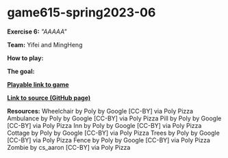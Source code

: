 # game615-spring2023-06

**Exercise 6:** _"AAAAA"_

**Team:** Yifei and MingHeng

**How to play:** 
 

**The goal:** 
 

[**Playable link to game**]() 

[**Link to source (GitHub page)**](https://github.com/wy6714/game615-spring2023-06/tree/main/exersice06) 

**Resources:**
Wheelchair by Poly by Google [CC-BY] via Poly Pizza
Ambulance by Poly by Google [CC-BY] via Poly Pizza
Pill by Poly by Google [CC-BY] via Poly Pizza
Inn by Poly by Google [CC-BY] via Poly Pizza
Cottage by Poly by Google [CC-BY] via Poly Pizza
Trees by Poly by Google [CC-BY] via Poly Pizza
Fence by Poly by Google [CC-BY] via Poly Pizza
Zombie by cs_aaron [CC-BY] via Poly Pizza
